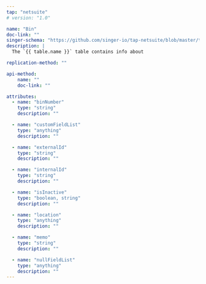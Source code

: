 ```yaml
---
tap: "netsuite"
# version: "1.0"

name: "Bin"
doc-link: ""
singer-schema: "https://github.com/singer-io/tap-netsuite/blob/master/tap_netsuite/schemas/Bin.json"
description: |
  The `{{ table.name }}` table contains info about 

replication-method: ""

api-method:
    name: ""
    doc-link: ""

attributes:
  - name: "binNumber"
    type: "string"
    description: ""

  - name: "customFieldList"
    type: "anything"
    description: ""

  - name: "externalId"
    type: "string"
    description: ""

  - name: "internalId"
    type: "string"
    description: ""

  - name: "isInactive"
    type: "boolean, string"
    description: ""

  - name: "location"
    type: "anything"
    description: ""

  - name: "memo"
    type: "string"
    description: ""

  - name: "nullFieldList"
    type: "anything"
    description: ""
---
```

